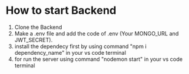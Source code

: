 # How to start Backend
1. Clone the Backend   
2. Make a .env file and add the code of .env (Your MONGO_URL and JWT_SECRET).  
3. install the dependecy first by using command "npm i dependency_name" in your vs code terminal  
4. for run the server using command "nodemon start" in your vs code terminal
